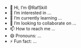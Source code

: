 - 👋 Hi, I’m @RafSkill
- 👀 I’m interested in ...
- 🌱 I’m currently learning ...
- 💞️ I’m looking to collaborate on ...
- 📫 How to reach me ...
- 😄 Pronouns: ...
- ⚡ Fun fact: ...

<!---
RafSkill/RafSkill is a ✨ special ✨ repository because its `README.md` (this file) appears on your GitHub profile.
You can click the Preview link to take a look at your changes.
--->
